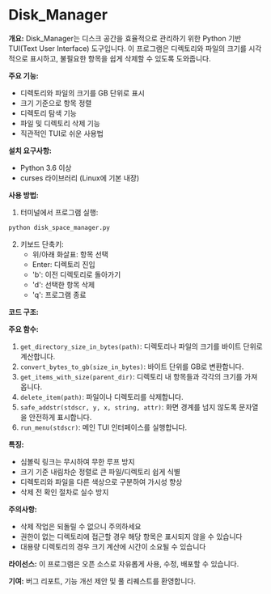 # Disk_Manager

**개요:**
Disk_Manager는 디스크 공간을 효율적으로 관리하기 위한 Python 기반 TUI(Text User Interface) 도구입니다. 이 프로그램은 디렉토리와 파일의 크기를 시각적으로 표시하고, 불필요한 항목을 쉽게 삭제할 수 있도록 도와줍니다.

**주요 기능:**
- 디렉토리와 파일의 크기를 GB 단위로 표시
- 크기 기준으로 항목 정렬
- 디렉토리 탐색 기능
- 파일 및 디렉토리 삭제 기능
- 직관적인 TUI로 쉬운 사용법

**설치 요구사항:**
- Python 3.6 이상
- curses 라이브러리 (Linux에 기본 내장)

**사용 방법:**
1. 터미널에서 프로그램 실행:
```bash
python disk_space_manager.py
```

2. 키보드 단축키:
   - 위/아래 화살표: 항목 선택
   - Enter: 디렉토리 진입
   - 'b': 이전 디렉토리로 돌아가기
   - 'd': 선택한 항목 삭제
   - 'q': 프로그램 종료

**코드 구조:**

**주요 함수:**

1. `get_directory_size_in_bytes(path)`: 디렉토리나 파일의 크기를 바이트 단위로 계산합니다.
2. `convert_bytes_to_gb(size_in_bytes)`: 바이트 단위를 GB로 변환합니다.
3. `get_items_with_size(parent_dir)`: 디렉토리 내 항목들과 각각의 크기를 가져옵니다.
4. `delete_item(path)`: 파일이나 디렉토리를 삭제합니다.
5. `safe_addstr(stdscr, y, x, string, attr)`: 화면 경계를 넘지 않도록 문자열을 안전하게 표시합니다.
6. `run_menu(stdscr)`: 메인 TUI 인터페이스를 실행합니다.

**특징:**
- 심볼릭 링크는 무시하여 무한 루프 방지
- 크기 기준 내림차순 정렬로 큰 파일/디렉토리 쉽게 식별
- 디렉토리와 파일을 다른 색상으로 구분하여 가시성 향상
- 삭제 전 확인 절차로 실수 방지

**주의사항:**
- 삭제 작업은 되돌릴 수 없으니 주의하세요
- 권한이 없는 디렉토리에 접근할 경우 해당 항목은 표시되지 않을 수 있습니다
- 대용량 디렉토리의 경우 크기 계산에 시간이 소요될 수 있습니다

**라이선스:**
이 프로그램은 오픈 소스로 자유롭게 사용, 수정, 배포할 수 있습니다.

**기여:**
버그 리포트, 기능 개선 제안 및 풀 리퀘스트를 환영합니다.
